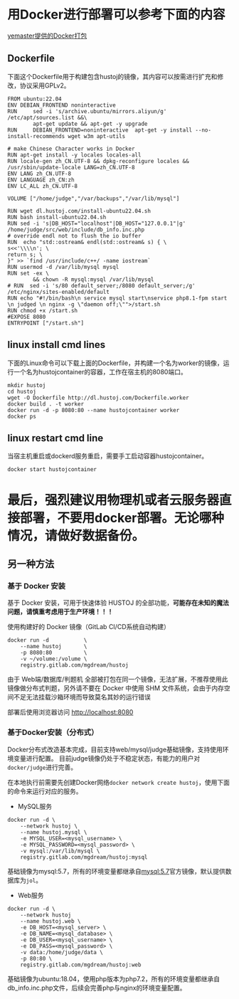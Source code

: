 用Docker进行部署可以参考下面的内容
==

[yemaster提供的Docker打包](https://github.com/yemaster/hustoj-docker)

Dockerfile
--
下面这个Dockerfile用于构建包含hustoj的镜像，其内容可以按需进行扩充和修改，协议采用GPLv2。

```
FROM ubuntu:22.04
ENV DEBIAN_FRONTEND noninteractive
RUN     sed -i 's/archive.ubuntu/mirrors.aliyun/g' /etc/apt/sources.list &&\
        apt-get update && apt-get -y upgrade
RUN     DEBIAN_FRONTEND=noninteractive  apt-get -y install --no-install-recommends wget w3m apt-utils

# make Chinese Character works in Docker
RUN apt-get install -y locales locales-all
RUN locale-gen zh_CN.UTF-8 && dpkg-reconfigure locales && /usr/sbin/update-locale LANG=zh_CN.UTF-8
ENV LANG zh_CN.UTF-8
ENV LANGUAGE zh_CN:zh
ENV LC_ALL zh_CN.UTF-8

VOLUME ["/home/judge","/var/backups","/var/lib/mysql"]

RUN wget dl.hustoj.com/install-ubuntu22.04.sh
RUN bash install-ubuntu22.04.sh
RUN sed -i 's|DB_HOST="localhost"|DB_HOST="127.0.0.1"|g' /home/judge/src/web/include/db_info.inc.php
# override endl not to flush the io buffer
RUN  echo "std::ostream& endl(std::ostream& s) { \
s<<'\\\\n'; \
return s; \
}" >> `find /usr/include/c++/ -name iostream`
RUN usermod -d /var/lib/mysql mysql
RUN set -ex \
        && chown -R mysql:mysql /var/lib/mysql
# RUN  sed -i 's/80 default_server;/8080 default_server;/g' /etc/nginx/sites-enabled/default
RUN echo "#!/bin/bash\n service mysql start\nservice php8.1-fpm start \n judged \n nginx -g \"daemon off;\"">/start.sh
RUN chmod +x /start.sh
#EXPOSE 8080
ENTRYPOINT ["/start.sh"]
```

linux install cmd lines
--
下面的Linux命令可以下载上面的Dockerfile，并构建一个名为worker的镜像，运行一个名为hustojcontainer的容器，工作在宿主机的8080端口。
```
mkdir hustoj
cd hustoj
wget -O Dockerfile http://dl.hustoj.com/Dockerfile.worker
docker build . -t worker
docker run -d -p 8080:80 --name hustojcontainer worker
docker ps 
```

linux restart cmd line
--
当宿主机重启或dockerd服务重启，需要手工启动容器hustojcontainer。
```
docker start hustojcontainer
```

# 最后，强烈建议用物理机或者云服务器直接部署，不要用docker部署。无论哪种情况，请做好数据备份。



另一种方法
----

### 基于 Docker 安装

基于 Docker 安装，可用于快速体验 HUSTOJ 的全部功能，**可能存在未知的魔法问题，请慎重考虑用于生产环境！！！**

使用构建好的 Docker 镜像（GitLab CI/CD系统自动构建）

```shell
docker run -d           \
    --name hustoj       \
    -p 8080:80          \
    -v ~/volume:/volume \
    registry.gitlab.com/mgdream/hustoj
```

由于 Web端/数据库/判题机 全部被打包在同一个镜像，无法扩展，不推荐使用此镜像做分布式判题，另外请不要在 Docker 中使用 SHM 文件系统，会由于内存空间不足无法挂载沙箱环境而导致莫名其妙的运行错误

部署后使用浏览器访问 <http://localhost:8080>

### 基于Docker安装（分布式）

Docker分布式改造基本完成，目前支持web/mysql/judge基础镜像，支持使用环境变量进行配置。
目前judge镜像仍处于不稳定状态，有能力的用户对`docker/judge`进行完善。

在本地执行前需要先创建Docker网络`docker network create hustoj`，使用下面的命令来运行对应的服务。

- MySQL服务

```shell script
docker run -d \
    --network hustoj \
    --name hustoj.mysql \
    -e MYSQL_USER=<mysql_username> \
    -e MYSQL_PASSWORD=<mysql_password> \
    -v mysql:/var/lib/mysql \
    registry.gitlab.com/mgdream/hustoj:mysql
```

基础镜像为mysql:5.7，所有的环境变量都继承自[mysql:5.7](https://hub.docker.com/_/mysql)官方镜像，默认提供数据库为`jol`。

- Web服务

```shell script
docker run -d \
    --network hustoj
    --name hustoj.web \
    -e DB_HOST=<mysql_server> \
    -e DB_NAME=<mysql_database> \
    -e DB_USER=<mysql_username> \
    -e DB_PASS=<mysql_password> \
    -v data:/home/judge/data \
    -p 80:80 \
    registry.gitlab.com/mgdream/hustoj:web
```

基础镜像为ubuntu:18.04，使用php版本为php7.2，所有的环境变量都继承自db_info.inc.php文件，后续会完善php与nginx的环境变量配置。
